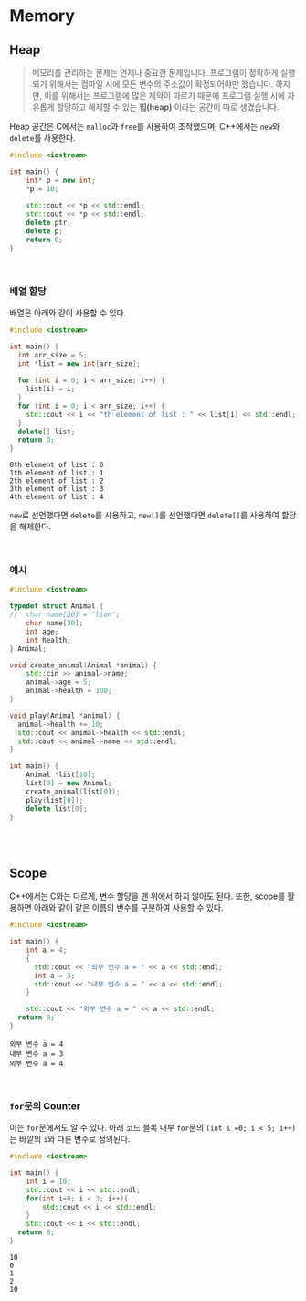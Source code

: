 # Memory

## Heap

> 메모리를 관리하는 문제는 언제나 중요한 문제입니다. 프로그램이 정확하게 실행되기 위해서는 컴파일 시에 모든 변수의 주소값이 확정되어야만 했습니다. 하지만, 이를 위해서는 프로그램에 많은 제약이 따르기 때문에 프로그램 실행 시에 자유롭게 할당하고 해제할 수 있는 **힙(heap)** 이라는 공간이 따로 생겼습니다.

Heap 공간은  C에서는 `malloc`과 `free`를 사용하여 조작했으며, C++에서는 `new`와 `delete`를 사용한다.

```cpp
#include <iostream>

int main() {
    int* p = new int;
    *p = 10;
    
    std::cout << *p << std::endl;
    std::cout << *p << std::endl;
    delete ptr;
    delete p;
    return 0;
}
```

<br>

### 배열 할당

배열은 아래와 같이 사용할 수 있다.

```cpp
#include <iostream>

int main() {
  int arr_size = 5;
  int *list = new int[arr_size];
    
  for (int i = 0; i < arr_size; i++) {
    list[i] = i;
  }
  for (int i = 0; i < arr_size; i++) {
    std::cout << i << "th element of list : " << list[i] << std::endl;
  }
  delete[] list;
  return 0;
}
```

```
0th element of list : 0
1th element of list : 1
2th element of list : 2
3th element of list : 3
4th element of list : 4
```

`new`로 선언했다면 `delete`를 사용하고, `new[]`를 선언했다면 `delete[]`를 사용하여 할당을 해제한다.

<br>

### 예시

```cpp
#include <iostream>

typedef struct Animal {
//	char name[30] = "lion";
	char name[30];
    int age;
    int health;
} Animal;

void create_animal(Animal *animal) {
	std::cin >> animal->name;
	animal->age = 5;
    animal->health = 100;
}

void play(Animal *animal) {
  animal->health += 10;
  std::cout << animal->health << std::endl;
  std::cout << animal->name << std::endl;
}

int main() {
    Animal *list[10];
    list[0] = new Animal;
    create_animal(list[0]);
    play(list[0]);
    delete list[0];
}
```

<br>

<br>

## Scope

C++에서는 C와는 다르게, 변수 할당을 맨 위에서 하지 않아도 된다. 또한, scope를 활용하면 아래와 같이 같은 이름의 변수를 구분하여 사용할 수 있다.

```cpp
#include <iostream>

int main() {
    int a = 4;
    {
      std::cout << "외부 변수 a = " << a << std::endl;
      int a = 3;
      std::cout << "내부 변수 a = " << a << std::endl;
    }

    std::cout << "외부 변수 a = " << a << std::endl;
  return 0;
}
```

```
외부 변수 a = 4
내부 변수 a = 3
외부 변수 a = 4
```

<br>

### `for`문의 Counter

이는 `for`문에서도 알 수 있다. 아래 코드 블록 내부 `for`문의 `(int i =0; i < 5; i++)`는 바깥의 `i`와 다른 변수로 정의된다.

```cpp
#include <iostream>

int main() {
    int i = 10;
    std::cout << i << std::endl;
    for(int i=0; i < 3; i++){
        std::cout << i << std::endl;
    }
    std::cout << i << std::endl;
  return 0;
}
```

```
10
0
1
2
10
```
